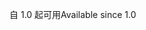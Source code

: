 <span data-ttu-id="2dd12-101">自 1.0 起可用</span><span class="sxs-lookup"><span data-stu-id="2dd12-101">Available since 1.0</span></span>